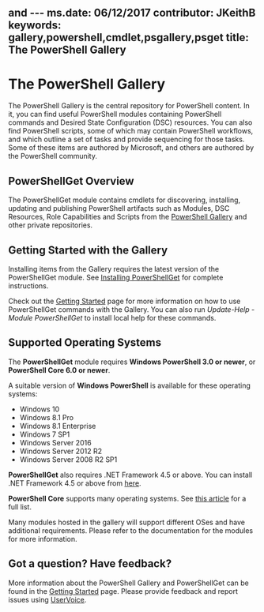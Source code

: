  and ﻿---
ms.date:  06/12/2017
contributor:  JKeithB
keywords:  gallery,powershell,cmdlet,psgallery,psget
title:  The PowerShell Gallery
---
# The PowerShell Gallery

The PowerShell Gallery is the central repository for PowerShell content. In it, you can find useful
PowerShell modules containing PowerShell commands and Desired State Configuration (DSC) resources.
You can also find PowerShell scripts, some of which may contain PowerShell workflows, and which
outline a set of tasks and provide sequencing for those tasks. Some of these items are authored by
Microsoft, and others are authored by the PowerShell community.

## PowerShellGet Overview

The PowerShellGet module contains cmdlets for discovering, installing, updating and publishing
PowerShell artifacts such as Modules, DSC Resources, Role Capabilities and Scripts from the
[PowerShell Gallery](https://www.PowerShellGallery.com) and other private repositories.

## Getting Started with the Gallery

Installing items from the Gallery requires the latest version of the PowerShellGet module.
See [Installing PowerShellGet](installing-psget.md) for complete instructions.

Check out the [Getting Started](getting-started.md) page for more information on how to use
PowerShellGet commands with the Gallery. You can also run *Update-Help -Module PowerShellGet* to
install local help for these commands.

## Supported Operating Systems

The **PowerShellGet** module requires **Windows PowerShell 3.0 or newer**, or **PowerShell Core 6.0 or newer**.

A suitable version of **Windows PowerShell** is available for these operating systems:

- Windows 10
- Windows 8.1 Pro
- Windows 8.1 Enterprise
- Windows 7 SP1
- Windows Server 2016
- Windows Server 2012 R2
- Windows Server 2008 R2 SP1

**PowerShellGet** also requires .NET Framework 4.5 or above. You can install .NET Framework 4.5 or
above from [here](https://msdn.microsoft.com/library/5a4x27ek.aspx).

**PowerShell Core** supports many operating systems. See [this article](https://blogs.msdn.microsoft.com/powershell/2018/01/10/powershell-core-6-0-generally-available-ga-and-supported/) for a full list.

Many modules hosted in the gallery will support different OSes and have additional requirements. Please refer to the documentation for the modules for more information.

## Got a question? Have feedback?

More information about the PowerShell Gallery and PowerShellGet can be found in the
[Getting Started](getting-started.md) page. Please provide feedback and report issues using
[UserVoice](http://windowsserver.uservoice.com/forums/301869-powershell).
